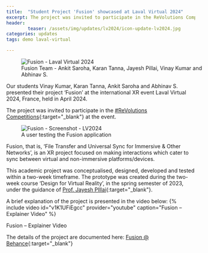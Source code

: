 ```yaml
---
title:  "Student Project 'Fusion' showcased at Laval Virtual 2024"
excerpt: The project was invited to participate in the ReVolutions Competitions at the event.
header:
        teaser: /assets/img/updates/lv2024/icon-update-lv2024.jpg
categories: updates
tags: demo laval-virtual

---
```


<figure class="align-center" style="width:100%;">
  <img src="{{ site.url }}{{ site.baseurl }}/assets/img/updates/lv2024/fusion-lv2024-banner.jpg" alt="Fusion - Laval Virtual 2024">
  <figcaption>Fusion Team - Ankit Saroha, Karan Tanna, Jayesh Pillai, Vinay Kumar and Abhinav S.</figcaption>
</figure>

Our students Vinay Kumar, Karan Tanna, Ankit Saroha and Abhinav S. presented their project ‘Fusion’ at the international XR event Laval Virtual 2024, France, held in April 2024.

The project was invited to participate in the [#ReVolutions Competitions](https://laval-virtual.com/en/revolution/){:target="_blank"} at the event.

<figure class="align-center" style="width:100%;">
  <img src="{{ site.url }}{{ site.baseurl }}/assets/img/updates/lv2024/fusion-screenshot.jpg" alt="Fusion - Screenshot - LV2024">
  <figcaption>A user testing the Fusion application</figcaption>
</figure>

Fusion, that is, ‘File Transfer and Universal Sync for Immersive & Other Networks’, is an XR project focused on making interactions which cater to sync between virtual and non-immersive platforms/devices.

This academic project was conceptualised, designed, developed and tested within a two-week timeframe. The prototype was created during the two-week course ‘Design for Virtual Reality’, in the spring semester of 2023, under the guidance of [Prof. Jayesh PIllai](http://www.idc.iitb.ac.in/people/faculty/pillai-jayesh){:target="_blank"}.

A brief explanation of the project is presented in the video below:
{% include video id="v1K1UFiEgcc" provider="youtube" caption="Fusion – Explainer Video" %}
<figcaption>Fusion – Explainer Video</figcaption>

The details of the project are documented here: [Fusion @ Behance](https://www.behance.net/gallery/196589953/FUSION){:target="_blank"}

